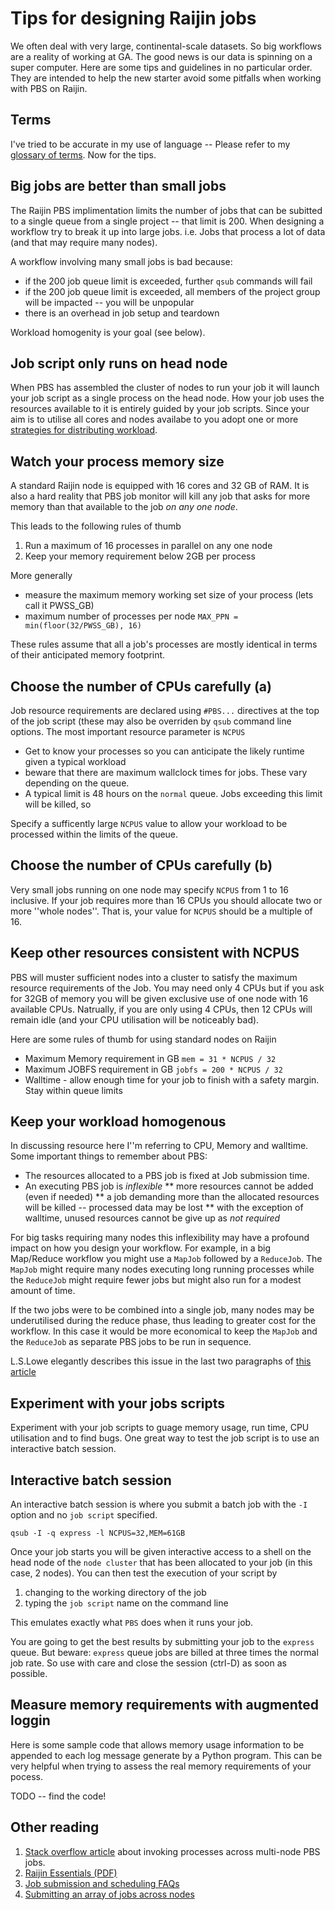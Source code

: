 # Tips for designing Raijin jobs

We often deal with very large, continental-scale datasets. So big workflows are a reality of working at GA. The good news is
our data is spinning on a super computer.  Here are some tips and guidelines in no particular order. 
They are intended to help the new starter avoid some pitfalls when
working with PBS on Raijin.

## Terms
I've tried to be accurate in my use of language -- Please refer to my [glossary of terms](./glossary.md). Now for the tips.

## Big jobs are better than small jobs
The Raijin PBS implimentation limits the number of jobs that can be subitted to a single queue from a single project
-- that limit is 200.
When designing a workflow try to break it up into large jobs. i.e. Jobs that process a lot of data (and that may require many nodes).

A workflow involving many small jobs is bad because:

* if the 200 job queue limit is exceeded, further ``qsub`` commands will fail
* if the 200 job queue limit is exceeded, all members of the project group will be impacted -- you will be unpopular
* there is an overhead in job setup and teardown

Workload homogenity is your goal (see below).

## Job script only runs on head node
When PBS has assembled the cluster of nodes to run your job it will launch your job script as a single process on the head node.
How your job uses the resources available to it is entirely guided by your job scripts. Since your aim is to utilise all cores and 
nodes availabe to you adopt one or more [strategies for distributing workload](workload_distribution_stategies.md).

## Watch your process memory size
A standard Raijin node is equipped with 16 cores and 32 GB of RAM. It is also a hard reality that PBS job monitor
will kill any job that asks for more memory than that available to the job *on any one node*.  

This leads to the following rules of thumb

1. Run a maximum of 16 processes in parallel on any one node
1. Keep your memory requirement below 2GB per process 

More generally 

* measure the maximum memory working set size of your process (lets call it PWSS_GB)
* maximum number of processes per node ``MAX_PPN = min(floor(32/PWSS_GB), 16)``

These rules assume that all a job's processes are mostly identical in terms of their anticipated memory footprint.

## Choose the number of CPUs carefully (a)

Job resource requirements are declared using ``#PBS...`` directives at the top of the job script (these may also be overriden
by ``qsub`` command line options. The most important resource parameter is ``NCPUS``

* Get to know your processes so you can anticipate the likely runtime given a typical workload
* beware that there are maximum wallclock times for jobs. These vary depending on the queue. 
* A typical limit is 48 hours on the ``normal`` queue. Jobs exceeding this limit will be killed, so

Specify a sufficently large ``NCPUS`` value to allow your workload to be processed within the limits of the queue.

## Choose the number of CPUs carefully (b)
Very small jobs running on one node may specify ``NCPUS`` from 1 to 16 inclusive. If your job requires more than 16 CPUs 
you should allocate two or more ''whole nodes''. That is, your value for ``NCPUS`` should be a multiple of 16. 

## Keep other resources consistent with NCPUS
PBS will muster sufficient nodes into a cluster to satisfy the maximum resource requirements of the Job. You may need only 4 CPUs
but if you ask for 32GB of memory you will be given exclusive use of one node with 16 available CPUs. 
Natrually, if you are only using 4 CPUs, then 12 CPUs will remain idle (and your CPU utilisation will be noticeably bad).

Here are some rules of thumb for using standard nodes on Raijin

* Maximum Memory requirement in GB ``mem = 31 * NCPUS / 32``
* Maximum JOBFS requirement in GB ``jobfs = 200 * NCPUS / 32``
* Walltime - allow enough time for your job to finish with a safety margin. Stay within queue limits

## Keep your workload homogenous

In discussing resource here I''m referring to CPU, Memory and walltime. Some important things to remember about PBS:

* The resources allocated to a PBS job is fixed at Job submission time. 
* An executing PBS job is *inflexible*
** more resources cannot be added (even if needed)
** a job demanding more than the allocated resources will be killed -- processed data may be lost
** with the exception of walltime, unused resources cannot be give up as *not required*

For big tasks requiring many nodes this inflexibility may have a profound impact on how you design your workflow. For example, in
a big Map/Reduce workflow you might use a ``MapJob`` followed by a ``ReduceJob``. The ``MapJob`` might require 
many nodes executing long running processes while the ``ReduceJob`` might require fewer jobs but might also run 
for a modest amount of time.

If the two jobs were to be combined into a single job, many nodes may be underutilised during the reduce phase, 
thus leading to greater cost for the workflow. In this case it would be more economical to keep the 
``MapJob`` and the  ``ReduceJob`` as separate PBS jobs to be run in sequence.

L.S.Lowe elegantly describes this issue in the last two paragraphs of [this article](http://www.ep.ph.bham.ac.uk/general/support/torquepbsdsh.html)

## Experiment with your jobs scripts

Experiment with your job scripts to guage memory usage, run time, CPU utilisation and to find bugs. One great way to
test the job script is to use an interactive batch session.

## Interactive batch session

An interactive batch session is where you submit a batch job with the ``-I`` option and no ``job script`` specified.

```
qsub -I -q express -l NCPUS=32,MEM=61GB
```
 
Once your job starts you will be given interactive access to a shell on the head node of the ``node cluster`` that 
has been allocated to your job (in this case, 2 nodes). You can then test the execution of your script by 

1. changing to the working directory of the job
2. typing the ``job script`` name on the command line

This emulates exactly what ``PBS`` does when it runs your job.

You are going to get the best results by submitting your job to the ``express`` queue. But beware: ``express`` queue jobs
are billed at three times the normal job rate. So use with care and close the session (ctrl-D) as soon as possible.

## Measure memory requirements with augmented loggin
Here is some sample code that allows memory usage information to be appended to each log message generate by a Python program. 
This can be very helpful when trying to assess the real memory requirements of your pocess. 

TODO -- find the code!

## Other reading

1. [Stack overflow article](https://stackoverflow.com/questions/5453427/does-a-pbs-batch-system-move-multiple-serial-jobs-across-nodes) about invoking processes across multi-node PBS jobs.
1. [Raijin Essentials (PDF)](http://nci.org.au/wp-content/uploads/2015/06/Raijin-Essentials.pdf)
1. [Job submission and scheduling FAQs](https://opus.nci.org.au/display/Help/Job+Submission+and+Scheduling)
1. [Submitting an array of jobs across nodes](https://opus.nci.org.au/display/Help/How+do+I+submit+array+jobs+on+raijin)
